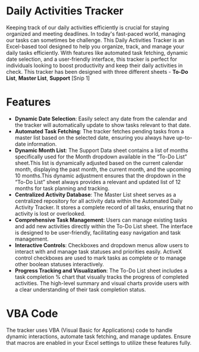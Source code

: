 # Daily Activities Tracker

Keeping track of our daily activities efficiently is crucial for staying organized and meeting deadlines. In today's fast-paced world, managing our tasks can sometimes be challenge. This Daily Activities Tracker is an Excel-based tool designed to help you organize, track, and manage your daily tasks efficiently. With features like automated task fetching, dynamic date selection, and a user-friendly interface, this tracker is perfect for individuals looking to boost productivity and keep their daily activities in check. This tracker has been designed with three different sheets - **To-Do List**, **Master List**, **Support**
[Snip 1]
# Features

- **Dynamic Date Selection**: Easily select any date from the calendar and the tracker will automatically update to show tasks relevant to that date.
- **Automated Task Fetching**: The tracker fetches pending tasks from a master list based on the selected date, ensuring you always have up-to-date information.
- **Dynamic Month List**: The Support Data sheet contains a list of months specifically used for the Month dropdown available in the “To-Do List” sheet.This list is dynamically adjusted based on the current calendar month, displaying the past month, the current month, and the upcoming 10 months.This dynamic adjustment ensures that the dropdown in the “To-Do List” sheet always provides a relevant and updated list of 12 months for task planning and tracking.
- **Centralized Activity Database**: The Master List sheet serves as a centralized repository for all activity data within the Automated Daily Activity Tracker. It stores a complete record of all tasks, ensuring that no activity is lost or overlooked.
- **Comprehensive Task Management**: Users can manage existing tasks and add new activities directly within the To-Do List sheet. The interface is designed to be user-friendly, facilitating easy navigation and task management.
- **Interactive Controls**: Checkboxes and dropdown menus allow users to interact with and manage task statuses and priorities easily. ActiveX control checkboxes are used to mark tasks as complete or to manage other boolean statuses interactively.
- **Progress Tracking and Visualization**: The To-Do List sheet includes a task completion % chart that visually tracks the progress of completed activities. The high-level summary and visual charts provide users with a clear understanding of their task completion status.

# VBA Code
The tracker uses VBA (Visual Basic for Applications) code to handle dynamic interactions, automate task fetching, and manage updates. Ensure that macros are enabled in your Excel settings to utilize these features fully.
